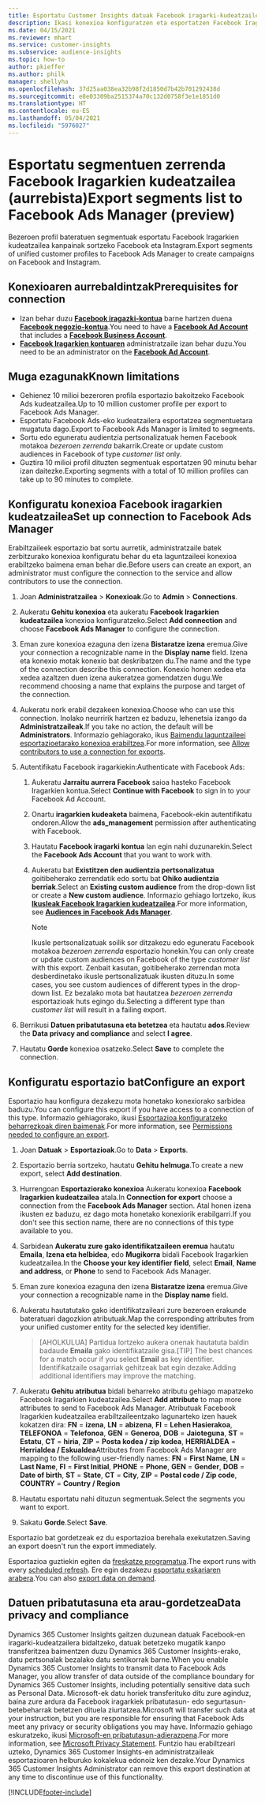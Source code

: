 ```yaml
---
title: Esportatu Customer Insights datuak Facebook iragarki-kudeatzailera
description: Ikasi konexioa konfiguratzen eta esportatzen Facebook Iragarkien kudeatzailea.
ms.date: 04/15/2021
ms.reviewer: mhart
ms.service: customer-insights
ms.subservice: audience-insights
ms.topic: how-to
author: pkieffer
ms.author: philk
manager: shellyha
ms.openlocfilehash: 37d25aa038ea32b98f2d1850d7b42b701292438d
ms.sourcegitcommit: e8e03309ba2515374a70c132d0758f3e1e1851d0
ms.translationtype: HT
ms.contentlocale: eu-ES
ms.lasthandoff: 05/04/2021
ms.locfileid: "5976027"
---
```

# <a name="export-segments-list-to-facebook-ads-manager-preview"></a><span data-ttu-id="d8a17-103">Esportatu segmentuen zerrenda Facebook Iragarkien kudeatzailea (aurrebista)</span><span class="sxs-lookup"><span data-stu-id="d8a17-103">Export segments list to Facebook Ads Manager (preview)</span></span>

<span data-ttu-id="d8a17-104">Bezeroen profil bateratuen segmentuak esportatu Facebook Iragarkien kudeatzailea kanpainak sortzeko Facebook eta Instagram.</span><span class="sxs-lookup"><span data-stu-id="d8a17-104">Export segments of unified customer profiles to Facebook Ads Manager to create campaigns on Facebook and Instagram.</span></span>

## <a name="prerequisites-for-connection"></a><span data-ttu-id="d8a17-105">Konexioaren aurrebaldintzak</span><span class="sxs-lookup"><span data-stu-id="d8a17-105">Prerequisites for connection</span></span>

- <span data-ttu-id="d8a17-106">Izan behar duzu [**Facebook iragazki-kontua**](https://www.facebook.com/business/learn/lessons/step-by-step-ads-manager-account) barne hartzen duena [**Facebook negozio-kontua**](https://business.facebook.com/).</span><span class="sxs-lookup"><span data-stu-id="d8a17-106">You need to have a [**Facebook Ad Account**](https://www.facebook.com/business/learn/lessons/step-by-step-ads-manager-account) that includes a [**Facebook Business Account**](https://business.facebook.com/).</span></span>
- <span data-ttu-id="d8a17-107">[**Facebook Iragarkien kontuaren**](https://www.facebook.com/business/learn/lessons/step-by-step-ads-manager-account) administratzaile izan behar duzu.</span><span class="sxs-lookup"><span data-stu-id="d8a17-107">You need to be an administrator on the [**Facebook Ad Account**](https://www.facebook.com/business/learn/lessons/step-by-step-ads-manager-account).</span></span>

## <a name="known-limitations"></a><span data-ttu-id="d8a17-108">Muga ezagunak</span><span class="sxs-lookup"><span data-stu-id="d8a17-108">Known limitations</span></span>

- <span data-ttu-id="d8a17-109">Gehienez 10 milioi bezeroren profila esportazio bakoitzeko Facebook Ads kudeatzailea.</span><span class="sxs-lookup"><span data-stu-id="d8a17-109">Up to 10 million customer profile per export to Facebook Ads Manager.</span></span>
- <span data-ttu-id="d8a17-110">Esportatu Facebook Ads-eko kudeatzailera esportatzea segmentuetara mugatuta dago.</span><span class="sxs-lookup"><span data-stu-id="d8a17-110">Export to Facebook Ads Manager is limited to segments.</span></span>
- <span data-ttu-id="d8a17-111">Sortu edo eguneratu audientzia pertsonalizatuak hemen Facebook motakoa *bezeroen zerrenda* bakarrik.</span><span class="sxs-lookup"><span data-stu-id="d8a17-111">Create or update custom audiences in Facebook of type *customer list* only.</span></span>
- <span data-ttu-id="d8a17-112">Guztira 10 milioi profil dituzten segmentuak esportatzen 90 minutu behar izan daitezke.</span><span class="sxs-lookup"><span data-stu-id="d8a17-112">Exporting segments with a total of 10 million profiles can take up to 90 minutes to complete.</span></span>

## <a name="set-up-connection-to-facebook-ads-manager"></a><span data-ttu-id="d8a17-113">Konfiguratu konexioa Facebook iragarkien kudeatzailea</span><span class="sxs-lookup"><span data-stu-id="d8a17-113">Set up connection to Facebook Ads Manager</span></span>

<span data-ttu-id="d8a17-114">Erabiltzaileek esportazio bat sortu aurretik, administratzaile batek zerbitzurako konexioa konfiguratu behar du eta laguntzaileei konexioa erabiltzeko baimena eman behar die.</span><span class="sxs-lookup"><span data-stu-id="d8a17-114">Before users can create an export, an administrator must configure the connection to the service and allow contributors to use the connection.</span></span>

1. <span data-ttu-id="d8a17-115">Joan **Administratzailea** > **Konexioak**.</span><span class="sxs-lookup"><span data-stu-id="d8a17-115">Go to **Admin** > **Connections**.</span></span>

1. <span data-ttu-id="d8a17-116">Aukeratu **Gehitu konexioa** eta aukeratu **Facebook Iragarkien kudeatzailea** konexioa konfiguratzeko.</span><span class="sxs-lookup"><span data-stu-id="d8a17-116">Select **Add connection** and choose **Facebook Ads Manager** to configure the connection.</span></span>

1. <span data-ttu-id="d8a17-117">Eman zure konexioa ezaguna den izena **Bistaratze izena** eremua.</span><span class="sxs-lookup"><span data-stu-id="d8a17-117">Give your connection a recognizable name in the **Display name** field.</span></span> <span data-ttu-id="d8a17-118">Izena eta konexio motak konexio bat deskribatzen du.</span><span class="sxs-lookup"><span data-stu-id="d8a17-118">The name and the type of the connection describe this connection.</span></span> <span data-ttu-id="d8a17-119">Konexio honen xedea eta xedea azaltzen duen izena aukeratzea gomendatzen dugu.</span><span class="sxs-lookup"><span data-stu-id="d8a17-119">We recommend choosing a name that explains the purpose and target of the connection.</span></span>

1. <span data-ttu-id="d8a17-120">Aukeratu nork erabil dezakeen konexioa.</span><span class="sxs-lookup"><span data-stu-id="d8a17-120">Choose who can use this connection.</span></span> <span data-ttu-id="d8a17-121">Inolako neurririk hartzen ez baduzu, lehenetsia izango da **Administratzaileak**.</span><span class="sxs-lookup"><span data-stu-id="d8a17-121">If you take no action, the default will be **Administrators**.</span></span> <span data-ttu-id="d8a17-122">Informazio gehiagorako, ikus [Baimendu laguntzaileei esportazioetarako konexioa erabiltzea](connections.md#allow-contributors-to-use-a-connection-for-exports).</span><span class="sxs-lookup"><span data-stu-id="d8a17-122">For more information, see [Allow contributors to use a connection for exports](connections.md#allow-contributors-to-use-a-connection-for-exports).</span></span>

1. <span data-ttu-id="d8a17-123">Autentifikatu Facebook iragarkiekin:</span><span class="sxs-lookup"><span data-stu-id="d8a17-123">Authenticate with Facebook Ads:</span></span> 

   1. <span data-ttu-id="d8a17-124">Aukeratu **Jarraitu aurrera Facebook** saioa hasteko Facebook Iragarkien kontua.</span><span class="sxs-lookup"><span data-stu-id="d8a17-124">Select **Continue with Facebook** to sign in to your Facebook Ad Account.</span></span>

   1. <span data-ttu-id="d8a17-125">Onartu **iragarkien kudeaketa** baimena, Facebook-ekin autentifikatu ondoren.</span><span class="sxs-lookup"><span data-stu-id="d8a17-125">Allow the **ads_management** permission after authenticating with Facebook.</span></span>

   1. <span data-ttu-id="d8a17-126">Hautatu **Facebook iragarki kontua** lan egin nahi duzunarekin.</span><span class="sxs-lookup"><span data-stu-id="d8a17-126">Select the **Facebook Ads Account** that you want to work with.</span></span>

   1. <span data-ttu-id="d8a17-127">Aukeratu bat **Existitzen den audientzia pertsonalizatua** goitibeherako zerrendatik edo sortu bat **Ohiko audientzia berriak**.</span><span class="sxs-lookup"><span data-stu-id="d8a17-127">Select an **Existing custom audience** from the drop-down list or create a **New custom audience**.</span></span> <span data-ttu-id="d8a17-128">Informazio gehiago lortzeko, ikus [**Ikusleak Facebook Iragarkien kudeatzailea**](https://www.facebook.com/business/help/744354708981227?id=2469097953376494).</span><span class="sxs-lookup"><span data-stu-id="d8a17-128">For more information, see [**Audiences in Facebook Ads Manager**](https://www.facebook.com/business/help/744354708981227?id=2469097953376494).</span></span>
      > [!NOTE]
      > <span data-ttu-id="d8a17-129">Ikusle pertsonalizatuak soilik sor ditzakezu edo eguneratu Facebook motakoa *bezeroen zerrenda* esportazio honekin.</span><span class="sxs-lookup"><span data-stu-id="d8a17-129">You can only create or update custom audiences on Facebook of the type *customer list* with this export.</span></span> <span data-ttu-id="d8a17-130">Zenbait kasutan, goitibeherako zerrendan mota desberdinetako ikusle pertsonalizatuak ikusten dituzu.</span><span class="sxs-lookup"><span data-stu-id="d8a17-130">In some cases, you see custom audiences of different types in the drop-down list.</span></span> <span data-ttu-id="d8a17-131">Ez bezalako mota bat hautatzea *bezeroen zerrenda* esportazioak huts egingo du.</span><span class="sxs-lookup"><span data-stu-id="d8a17-131">Selecting a different type than *customer list* will result in a failing export.</span></span> 

1. <span data-ttu-id="d8a17-132">Berrikusi **Datuen pribatutasuna eta betetzea** eta hautatu **ados**.</span><span class="sxs-lookup"><span data-stu-id="d8a17-132">Review the **Data privacy and compliance** and select **I agree**.</span></span>

1. <span data-ttu-id="d8a17-133">Hautatu **Gorde** konexioa osatzeko.</span><span class="sxs-lookup"><span data-stu-id="d8a17-133">Select **Save** to complete the connection.</span></span>

## <a name="configure-an-export"></a><span data-ttu-id="d8a17-134">Konfiguratu esportazio bat</span><span class="sxs-lookup"><span data-stu-id="d8a17-134">Configure an export</span></span>

<span data-ttu-id="d8a17-135">Esportazio hau konfigura dezakezu mota honetako konexiorako sarbidea baduzu.</span><span class="sxs-lookup"><span data-stu-id="d8a17-135">You can configure this export if you have access to a connection of this type.</span></span> <span data-ttu-id="d8a17-136">Informazio gehiagorako, ikusi [Esportazioa konfiguratzeko beharrezkoak diren baimenak](export-destinations.md#set-up-a-new-export).</span><span class="sxs-lookup"><span data-stu-id="d8a17-136">For more information, see [Permissions needed to configure an export](export-destinations.md#set-up-a-new-export).</span></span>

1. <span data-ttu-id="d8a17-137">Joan **Datuak** > **Esportazioak**.</span><span class="sxs-lookup"><span data-stu-id="d8a17-137">Go to **Data** > **Exports**.</span></span>

1. <span data-ttu-id="d8a17-138">Esportazio berria sortzeko, hautatu **Gehitu helmuga**.</span><span class="sxs-lookup"><span data-stu-id="d8a17-138">To create a new export, select **Add destination**.</span></span> 

1. <span data-ttu-id="d8a17-139">Hurrengoan **Esportaziorako konexioa** Aukeratu konexioa **Facebook Iragarkien kudeatzailea** atala.</span><span class="sxs-lookup"><span data-stu-id="d8a17-139">In **Connection for export** choose a connection from the **Facebook Ads Manager** section.</span></span> <span data-ttu-id="d8a17-140">Atal honen izena ikusten ez baduzu, ez dago mota honetako konexiorik erabilgarri.</span><span class="sxs-lookup"><span data-stu-id="d8a17-140">If you don't see this section name, there are no connections of this type available to you.</span></span>

1. <span data-ttu-id="d8a17-141">Sarbidean **Aukeratu zure gako identifikatzaileen eremua** hautatu **Emaila**, **Izena eta helbidea**, edo **Mugikorra** bidali Facebook Iragarkien kudeatzailea.</span><span class="sxs-lookup"><span data-stu-id="d8a17-141">In the **Choose your key identifier field**, select **Email**, **Name and address**, or **Phone** to send to Facebook Ads Manager.</span></span> 

1. <span data-ttu-id="d8a17-142">Eman zure konexioa ezaguna den izena **Bistaratze izena** eremua.</span><span class="sxs-lookup"><span data-stu-id="d8a17-142">Give your connection a recognizable name in the **Display name** field.</span></span>

1. <span data-ttu-id="d8a17-143">Aukeratu hautatutako gako identifikatzaileari zure bezeroen erakunde bateratuari dagozkion atributuak.</span><span class="sxs-lookup"><span data-stu-id="d8a17-143">Map the corresponding attributes from your unified customer entity for the selected key identifier.</span></span>
   > <span data-ttu-id="d8a17-144">[AHOLKULUA] Partidua lortzeko aukera onenak hautatuta baldin badaude **Emaila** gako identifikatzaile gisa.</span><span class="sxs-lookup"><span data-stu-id="d8a17-144">[TIP] The best chances for a match occur if you select **Email** as key identifier.</span></span> <span data-ttu-id="d8a17-145">Identifikatzaile osagarriak gehitzeak bat egin dezake.</span><span class="sxs-lookup"><span data-stu-id="d8a17-145">Adding additional identifiers may improve the matching.</span></span>

1. <span data-ttu-id="d8a17-146">Aukeratu **Gehitu atributua** bidali beharreko atributu gehiago mapatzeko Facebook Iragarkien kudeatzailea.</span><span class="sxs-lookup"><span data-stu-id="d8a17-146">Select **Add attribute** to map more attributes to send to Facebook Ads Manager.</span></span> <span data-ttu-id="d8a17-147">Atributuak Facebook Iragarkien kudeatzailea erabiltzaileentzako lagunarteko izen hauek kokatzen dira: **FN** = **izena**, **LN** = **abizena**, **FI** = **Lehen Hasierakoa**, **TELEFONOA** = **Telefonoa**, **GEN** = **Generoa**, **DOB** = **Jaioteguna**, **ST** = **Estatu**, **CT** = **hiria**, **ZIP** = **Posta kodea / zip kodea**, **HERRIALDEA** = **Herrialdea / Eskualdea**</span><span class="sxs-lookup"><span data-stu-id="d8a17-147">Attributes from Facebook Ads Manager are mapping to the following user-friendly names: **FN** = **First Name**, **LN** = **Last Name**, **FI** = **First Initial**, **PHONE** = **Phone**, **GEN** = **Gender**, **DOB** = **Date of birth**, **ST** = **State**, **CT** = **City**, **ZIP** = **Postal code / Zip code**, **COUNTRY** = **Country / Region**</span></span>

1. <span data-ttu-id="d8a17-148">Hautatu esportatu nahi dituzun segmentuak.</span><span class="sxs-lookup"><span data-stu-id="d8a17-148">Select the segments you want to export.</span></span>

1. <span data-ttu-id="d8a17-149">Sakatu **Gorde**.</span><span class="sxs-lookup"><span data-stu-id="d8a17-149">Select **Save**.</span></span>

<span data-ttu-id="d8a17-150">Esportazio bat gordetzeak ez du esportazioa berehala exekutatzen.</span><span class="sxs-lookup"><span data-stu-id="d8a17-150">Saving an export doesn't run the export immediately.</span></span>

<span data-ttu-id="d8a17-151">Esportazioa guztiekin egiten da [freskatze programatua](system.md#schedule-tab).</span><span class="sxs-lookup"><span data-stu-id="d8a17-151">The export runs with every [scheduled refresh](system.md#schedule-tab).</span></span> <span data-ttu-id="d8a17-152">Ere egin dezakezu [esportatu eskariaren arabera](export-destinations.md#run-exports-on-demand).</span><span class="sxs-lookup"><span data-stu-id="d8a17-152">You can also [export data on demand](export-destinations.md#run-exports-on-demand).</span></span> 

## <a name="data-privacy-and-compliance"></a><span data-ttu-id="d8a17-153">Datuen pribatutasuna eta arau-gordetzea</span><span class="sxs-lookup"><span data-stu-id="d8a17-153">Data privacy and compliance</span></span>

<span data-ttu-id="d8a17-154">Dynamics 365 Customer Insights gaitzen duzunean datuak Facebook-en iragarki-kudeatzailera bidaltzeko, datuak betetzeko mugatik kanpo transferitzea baimentzen duzu Dynamics 365 Customer Insights-erako, datu pertsonalak bezalako datu sentikorrak barne.</span><span class="sxs-lookup"><span data-stu-id="d8a17-154">When you enable Dynamics 365 Customer Insights to transmit data to Facebook Ads Manager, you allow transfer of data outside of the compliance boundary for Dynamics 365 Customer Insights, including potentially sensitive data such as Personal Data.</span></span> <span data-ttu-id="d8a17-155">Microsoft-ek datu horiek transferituko ditu zure aginduz, baina zure ardura da Facebook iragarkiek pribatutasun- edo segurtasun-betebeharrak betetzen dituela ziurtatzea.</span><span class="sxs-lookup"><span data-stu-id="d8a17-155">Microsoft will transfer such data at your instruction, but you are responsible for ensuring that Facebook Ads meet any privacy or security obligations you may have.</span></span> <span data-ttu-id="d8a17-156">Informazio gehiago eskuratzeko, ikusi [Microsoft-en pribatutasun-adierazpena](https://go.microsoft.com/fwlink/?linkid=396732).</span><span class="sxs-lookup"><span data-stu-id="d8a17-156">For more information, see [Microsoft Privacy Statement](https://go.microsoft.com/fwlink/?linkid=396732).</span></span>
<span data-ttu-id="d8a17-157">Funtzio hau erabiltzeari uzteko, Dynamics 365 Customer Insights-en administratzaileak esportazioaren helburuko kokalekua edonoiz ken dezake.</span><span class="sxs-lookup"><span data-stu-id="d8a17-157">Your Dynamics 365 Customer Insights Administrator can remove this export destination at any time to discontinue use of this functionality.</span></span>


[!INCLUDE[footer-include](../includes/footer-banner.md)]
